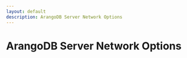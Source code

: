 ```yaml
---
layout: default
description: ArangoDB Server Network Options
---
```

# ArangoDB Server Network Options

